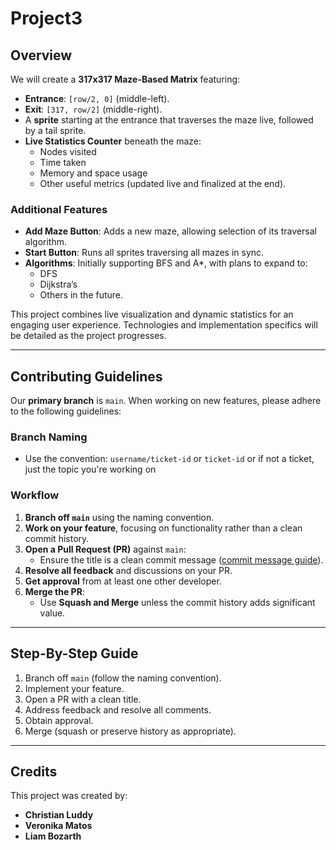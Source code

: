 # Project3

## Overview
We will create a **317x317 Maze-Based Matrix** featuring:
- **Entrance**: `[row/2, 0]` (middle-left).
- **Exit**: `[317, row/2]` (middle-right).
- A **sprite** starting at the entrance that traverses the maze live, followed by a tail sprite.
- **Live Statistics Counter** beneath the maze:
  - Nodes visited
  - Time taken
  - Memory and space usage
  - Other useful metrics (updated live and finalized at the end).

### Additional Features
- **Add Maze Button**: Adds a new maze, allowing selection of its traversal algorithm.
- **Start Button**: Runs all sprites traversing all mazes in sync.
- **Algorithms**: Initially supporting BFS and A*, with plans to expand to:
  - DFS
  - Dijkstra’s
  - Others in the future.

This project combines live visualization and dynamic statistics for an engaging user experience. Technologies and implementation specifics will be detailed as the project progresses.

---

## Contributing Guidelines
Our **primary branch** is `main`. When working on new features, please adhere to the following guidelines:

### Branch Naming
- Use the convention: `username/ticket-id` or `ticket-id` or if not a ticket, just the topic you're working on

### Workflow
1. **Branch off `main`** using the naming convention.
2. **Work on your feature**, focusing on functionality rather than a clean commit history.
3. **Open a Pull Request (PR)** against `main`:
   - Ensure the title is a clean commit message ([commit message guide](https://cbea.ms/git-commit/)).
4. **Resolve all feedback** and discussions on your PR.
5. **Get approval** from at least one other developer.
6. **Merge the PR**:
   - Use **Squash and Merge** unless the commit history adds significant value.

---

## Step-By-Step Guide
1. Branch off `main` (follow the naming convention).
2. Implement your feature.
3. Open a PR with a clean title.
4. Address feedback and resolve all comments.
5. Obtain approval.
6. Merge (squash or preserve history as appropriate).

---

## Credits
This project was created by:
- **Christian Luddy**
- **Veronika Matos**
- **Liam Bozarth**
